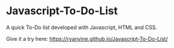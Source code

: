 # Javascript-To-Do-List
A quick To-Do list developed with Javascript, HTML and CSS.

Give it a try here: https://ryanvine.github.io/Javascript-To-Do-List/

